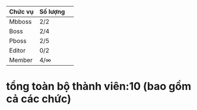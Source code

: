 | Chức vụ 	| Số lượng  	|   	|
|---------	|-----------	|---	|
| Mbboss  	|    2/2       	|   	|
| Boss    	|      2/4     	|   	|
| Pboss 	   |       2/5    	|   	
| Editor  	|      0/2     	|   	|
| Member  	|       4/∞  	|   	|


# tổng toàn bộ thành viên:10 (bao gồm cả các chức)
